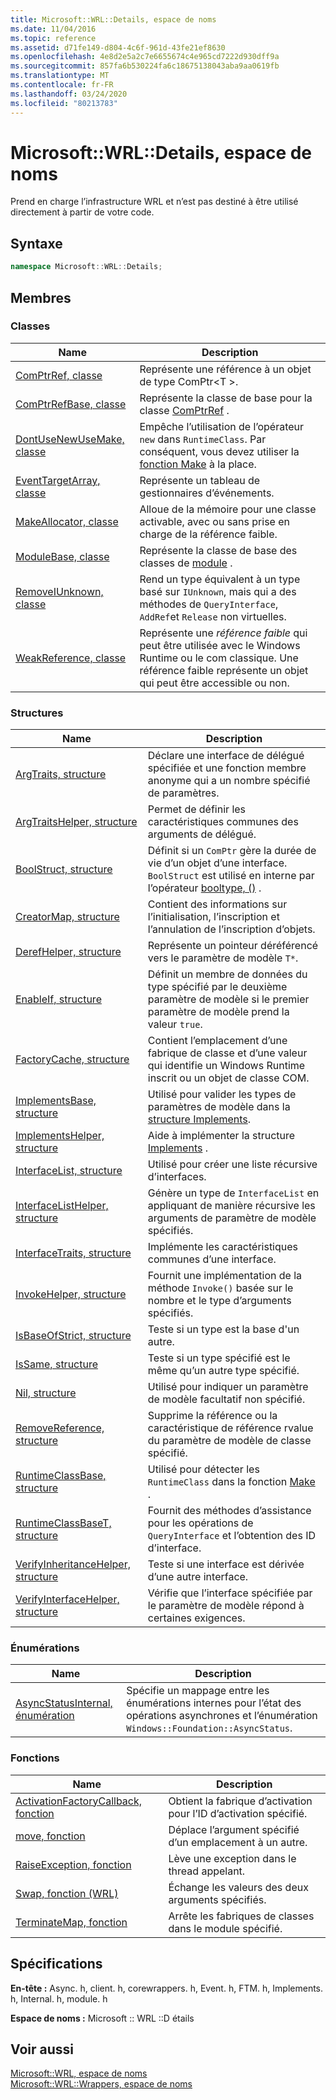 ```yaml
---
title: Microsoft::WRL::Details, espace de noms
ms.date: 11/04/2016
ms.topic: reference
ms.assetid: d71fe149-d804-4c6f-961d-43fe21ef8630
ms.openlocfilehash: 4e8d2e5a2c7e6655674c4e965cd7222d930dff9a
ms.sourcegitcommit: 857fa6b530224fa6c18675138043aba9aa0619fb
ms.translationtype: MT
ms.contentlocale: fr-FR
ms.lasthandoff: 03/24/2020
ms.locfileid: "80213783"
---
```

# <a name="microsoftwrldetails-namespace"></a>Microsoft::WRL::Details, espace de noms

Prend en charge l’infrastructure WRL et n’est pas destiné à être utilisé directement à partir de votre code.

## <a name="syntax"></a>Syntaxe

```cpp
namespace Microsoft::WRL::Details;
```

## <a name="members"></a>Membres

### <a name="classes"></a>Classes

|Name|Description|
|----------|-----------------|
|[ComPtrRef, classe](comptrref-class.md)|Représente une référence à un objet de type ComPtr\<T >.|
|[ComPtrRefBase, classe](comptrrefbase-class.md)|Représente la classe de base pour la classe [ComPtrRef](comptrref-class.md) .|
|[DontUseNewUseMake, classe](dontusenewusemake-class.md)|Empêche l’utilisation de l’opérateur `new` dans `RuntimeClass`. Par conséquent, vous devez utiliser la [fonction Make](make-function.md) à la place.|
|[EventTargetArray, classe](eventtargetarray-class.md)|Représente un tableau de gestionnaires d’événements.|
|[MakeAllocator, classe](makeallocator-class.md)|Alloue de la mémoire pour une classe activable, avec ou sans prise en charge de la référence faible.|
|[ModuleBase, classe](modulebase-class.md)|Représente la classe de base des classes de [module](module-class.md) .|
|[RemoveIUnknown, classe](removeiunknown-class.md)|Rend un type équivalent à un type basé sur `IUnknown`, mais qui a des méthodes de `QueryInterface`, `AddRef`et `Release` non virtuelles.|
|[WeakReference, classe](weakreference-class.md)|Représente une *référence faible* qui peut être utilisée avec le Windows Runtime ou le com classique. Une référence faible représente un objet qui peut être accessible ou non.|

### <a name="structures"></a>Structures

|Name|Description|
|----------|-----------------|
|[ArgTraits, structure](argtraits-structure.md)|Déclare une interface de délégué spécifiée et une fonction membre anonyme qui a un nombre spécifié de paramètres.|
|[ArgTraitsHelper, structure](argtraitshelper-structure.md)|Permet de définir les caractéristiques communes des arguments de délégué.|
|[BoolStruct, structure](boolstruct-structure.md)|Définit si un `ComPtr` gère la durée de vie d’un objet d’une interface. `BoolStruct` est utilisé en interne par l’opérateur [booltype, ()](comptr-class.md#operator-microsoft-wrl-details-booltype) .|
|[CreatorMap, structure](creatormap-structure.md)|Contient des informations sur l’initialisation, l’inscription et l’annulation de l’inscription d’objets.|
|[DerefHelper, structure](derefhelper-structure.md)|Représente un pointeur déréférencé vers le paramètre de modèle `T*`.|
|[EnableIf, structure](enableif-structure.md)|Définit un membre de données du type spécifié par le deuxième paramètre de modèle si le premier paramètre de modèle prend la valeur `true`.|
|[FactoryCache, structure](factorycache-structure.md)|Contient l’emplacement d’une fabrique de classe et d’une valeur qui identifie un Windows Runtime inscrit ou un objet de classe COM.|
|[ImplementsBase, structure](implementsbase-structure.md)|Utilisé pour valider les types de paramètres de modèle dans la [structure Implements](implements-structure.md).|
|[ImplementsHelper, structure](implementshelper-structure.md)|Aide à implémenter la structure [Implements](implements-structure.md) .|
|[InterfaceList, structure](interfacelist-structure.md)|Utilisé pour créer une liste récursive d’interfaces.|
|[InterfaceListHelper, structure](interfacelisthelper-structure.md)|Génère un type de `InterfaceList` en appliquant de manière récursive les arguments de paramètre de modèle spécifiés.|
|[InterfaceTraits, structure](interfacetraits-structure.md)|Implémente les caractéristiques communes d’une interface.|
|[InvokeHelper, structure](invokehelper-structure.md)|Fournit une implémentation de la méthode `Invoke()` basée sur le nombre et le type d’arguments spécifiés.|
|[IsBaseOfStrict, structure](isbaseofstrict-structure.md)|Teste si un type est la base d'un autre.|
|[IsSame, structure](issame-structure.md)|Teste si un type spécifié est le même qu’un autre type spécifié.|
|[Nil, structure](nil-structure.md)|Utilisé pour indiquer un paramètre de modèle facultatif non spécifié.|
|[RemoveReference, structure](removereference-structure.md)|Supprime la référence ou la caractéristique de référence rvalue du paramètre de modèle de classe spécifié.|
|[RuntimeClassBase, structure](runtimeclassbase-structure.md)|Utilisé pour détecter les `RuntimeClass` dans la fonction [Make](make-function.md) .|
|[RuntimeClassBaseT, structure](runtimeclassbaset-structure.md)|Fournit des méthodes d’assistance pour les opérations de `QueryInterface` et l’obtention des ID d’interface.|
|[VerifyInheritanceHelper, structure](verifyinheritancehelper-structure.md)|Teste si une interface est dérivée d’une autre interface.|
|[VerifyInterfaceHelper, structure](verifyinterfacehelper-structure.md)|Vérifie que l’interface spécifiée par le paramètre de modèle répond à certaines exigences.|

### <a name="enumerations"></a>Énumérations

|Name|Description|
|----------|-----------------|
|[AsyncStatusInternal, énumération](asyncstatusinternal-enumeration.md)|Spécifie un mappage entre les énumérations internes pour l’état des opérations asynchrones et l’énumération `Windows::Foundation::AsyncStatus`.|

### <a name="functions"></a>Fonctions

|Name|Description|
|----------|-----------------|
|[ActivationFactoryCallback, fonction](activationfactorycallback-function.md)|Obtient la fabrique d’activation pour l’ID d’activation spécifié.|
|[move, fonction](move-function.md)|Déplace l’argument spécifié d’un emplacement à un autre.|
|[RaiseException, fonction](raiseexception-function.md)|Lève une exception dans le thread appelant.|
|[Swap, fonction (WRL)](swap-function-wrl.md)|Échange les valeurs des deux arguments spécifiés.|
|[TerminateMap, fonction](terminatemap-function.md)|Arrête les fabriques de classes dans le module spécifié.|

## <a name="requirements"></a>Spécifications

**En-tête :** Async. h, client. h, corewrappers. h, Event. h, FTM. h, Implements. h, Internal. h, module. h

**Espace de noms :** Microsoft :: WRL ::D étails

## <a name="see-also"></a>Voir aussi

[Microsoft::WRL, espace de noms](microsoft-wrl-namespace.md)<br/>
[Microsoft::WRL::Wrappers, espace de noms](microsoft-wrl-wrappers-namespace.md)
